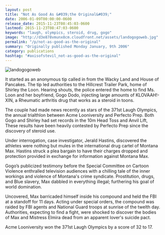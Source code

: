 ```yaml
---
layout: post
title: "Not As Good As &#039;the Original&#039;"
date: 2006-01-09T00:00:00-0600
release_date: 2015-11-23T08:45:03-0600
lastmod: 2015-11-23T08:47:03-0600
keywords: "laugh, olympics, steroid, drug, gogo"
image: "http://d3e878vmunx8cm.cloudfront.net/assets/landogogoweb.jpg"
permalink: "/p/not-as-good-as-the-original"
summary: "Originally published Monday January, 9th 2006"
category: publications
hashtag: "#axisofstevil_not-as-good-as-the-original"
---
```


[id_1]: http://d3e878vmunx8cm.cloudfront.net/assets/landogogoweb.jpg "landogogoweb"
![landogogoweb][id_1]

It started as an anonymous tip called in from the Wacky Land and House of Pancakes. The tip led authorities to the Hillcrest Trailer Park, home of Shirley the Loon. Hearing shouts, the police entered the home to find Ms. Loon and her boyfriend, Gogo Dodo, injecting large amounts of KLOVAAH!-XIN, a Rheumatic arthritis drug that works as a steroid in toons. 

The couple had made news recently as stars of the 371st Laugh Olympics, the annual trialthlon between Acme Looniversity and Perfecto Prep. Both Gogo and Shirley had set records in the 10m Head Toss and Anvil Lift, These results have been heavily contested by Perfecto Prep since the discovery of steroid use.

Under interrogation, case investigator, Jerald Hastins, discovered the athletes were nothing but mules in the international drug cartel of Montana Max. Hastins struck a plea bargain to have their charges dropped and protection provided in exchange for information against Montana Max.

Gogo’s publicized testimony before the Special Committee on Cartoon Violence enthralled television audiences with a chilling tale of the inner workings and violence of Montana's crime syndicate. Prostitution, drugs, and Blue slavery, Max dabbled in everything illegal; furthering his goal of world domination.

Uncovered, Max barricaded himself inside his compound and held the FBI at a standoff for 11 days. Acting under special orders, the compound was raided by FBI agents and National Guard troops at sunrise of the twelth day. Authorities, expecting to find a fight, were shocked to discover the bodies of Max and Mistress Elmira dead from an apparent lover's suicide pact.

Acme Looniversity won the 371st Laugh Olympics by a score of 32 to 17.
